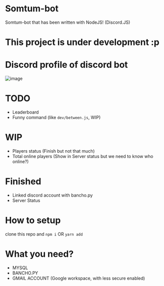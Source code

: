 # Somtum-bot
Somtum-bot that has been written with NodeJS! (Discord.JS)

# This project is under development :p
# Discord profile of discord bot
![image](https://github.com/osu-somtum/Somtum-bot/assets/108812246/b50507fb-e83d-444e-bbb3-fb727b0689d6)

# TODO
- Leaderboard
- Funny command (like `dev/between.js`, WIP)

# WIP
- Players status (Finish but not that much)
- Total online players (Show in Server status but we need to know who online?)

# Finished
- Linked discord account with bancho.py
- Server Status

# How to setup
clone this repo and `npm i` OR `yarn add`

# What you need?
- MYSQL
- BANCHO.PY
- GMAIL ACCOUNT (Google workspace, with less secure enabled)
